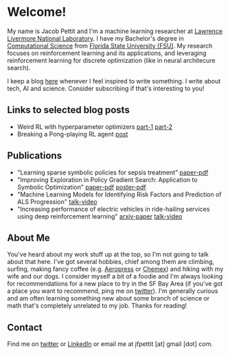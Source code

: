 # Welcome!

My name is Jacob Pettit and I'm a machine learning researcher at [Lawrence Livermore National Laboratory](https://www.llnl.gov). I have my Bachelor's degree in [Computational Science](https://www.sc.fsu.edu) from [Florida State University (FSU)](https://www.fsu.edu/). My research focuses on reinforcement learning and its applications, and leveraging reinforcement learning for discrete optimization (like in neural architecure search).

I keep a blog [here](https://themerge.substack.com) whenever I feel inspired to write something. I write about tech, AI and science. Consider subscribing if that's interesting to you!

## Links to selected blog posts

- Weird RL with hyperparameter optimizers [part-1](https://themerge.substack.com/p/weird-rl-with-hyperparameter-optimizers) [part-2](https://themerge.substack.com/p/weird-rl-part-2-training-in-the-browser)
- Breaking a Pong-playing RL agent [post](https://themerge.substack.com/p/breaking-a-pong-playing-rl-agent)

## Publications

- "Learning sparse symbolic policies for sepsis treatment" [paper-pdf](https://www.researchgate.net/publication/353224172_Learning_Sparse_Symbolic_Policies_for_Sepsis_Treatment)
- "Improving Exploration in Policy Gradient Search: Application to Symbolic Optimization" [paper-pdf](https://mathai-iclr.github.io/papers/papers/MATHAI_16_paper.pdf) [poster-pdf](https://mathai-iclr.github.io/papers/posters/MATHAI_16_poster.png)
- "Machine Learning Models for Identifying Risk Factors and Prediction of ALS Progression" [talk-video](https://www.youtube.com/watch?v=z6pCejDWXBA)
- "Increasing performance of electric vehicles in ride-hailing services using deep reinforcement learning" [arxiv-paper](https://arxiv.org/abs/1912.03408) [talk-video](https://www.climatechange.ai/papers/neurips2019/33.html)

## About Me

You've heard about my work stuff up at the top, so I'm not going to talk about that here. I've got several hobbies, chief among them are climbing, surfing, making fancy coffee (e.g. [Aeropress](https://aeropress.com) or [Chemex](https://www.chemexcoffeemaker.com)) and hiking with my wife and our dogs. I consider myself a bit of a foodie and I'm always looking for recommendations for a new place to try in the SF Bay Area (if you've got a place you want to recommend, ping me on [twitter](https://twitter.com/pettitjf)). I'm generally curious and am often learning something new about some branch of science or math that's completely unrelated to my job. Thanks for reading!

## Contact

Find me on [twitter](https://twitter.com/pettitjf) or [LinkedIn](https://www.linkedin.com/in/jfpettit/) or email me at jfpettit [at] gmail [dot] com.
